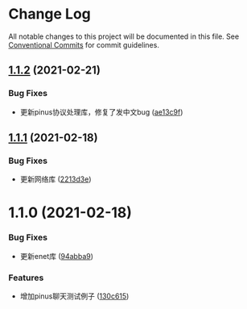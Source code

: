 # Change Log

All notable changes to this project will be documented in this file.
See [Conventional Commits](https://conventionalcommits.org) for commit guidelines.

## [1.1.2](https://e.coding.net/AILHC/easy-game-framework/EasyGameFrameworkOpen/compare/pinus-enet-chat@1.1.1...pinus-enet-chat@1.1.2) (2021-02-21)


### Bug Fixes

* 更新pinus协议处理库，修复了发中文bug ([ae13c9f](https://e.coding.net/AILHC/easy-game-framework/EasyGameFrameworkOpen/commits/ae13c9f347f6a2f6c7f855e3b4d3093b6623c1d6))





## [1.1.1](https://e.coding.net/AILHC/easy-game-framework/EasyGameFrameworkOpen/compare/pinus-enet-chat@1.1.0...pinus-enet-chat@1.1.1) (2021-02-18)


### Bug Fixes

* 更新网络库 ([2213d3e](https://e.coding.net/AILHC/easy-game-framework/EasyGameFrameworkOpen/commits/2213d3ec47a4b2ed4e09013d70014ed276b1d84d))





# 1.1.0 (2021-02-18)


### Bug Fixes

* 更新enet库 ([94abba9](https://e.coding.net/AILHC/easy-game-framework/EasyGameFrameworkOpen/commits/94abba9ec5e365760d52b4f9c8bb71ba235e5ab7))


### Features

* 增加pinus聊天测试例子 ([130c615](https://e.coding.net/AILHC/easy-game-framework/EasyGameFrameworkOpen/commits/130c615aadb452b194f1d3d00fd803a2aa86dd18))
